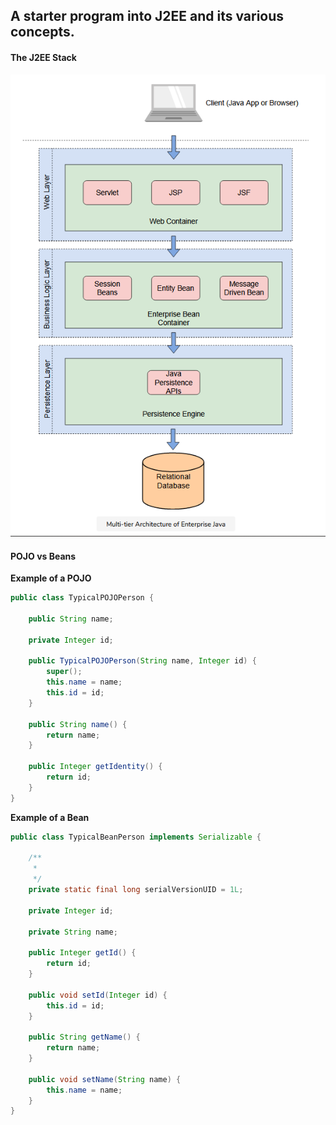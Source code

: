 ## A starter program into J2EE and its various concepts.

#### The J2EE Stack
![J2EE](https://github.com/StillSomehowSane/javap1-beans-and-json/blob/main/J2EE.PNG)

#### POJO vs Beans

**Example of a POJO**
``` java
public class TypicalPOJOPerson {

	public String name;
	
	private Integer id;

	public TypicalPOJOPerson(String name, Integer id) {
		super();
		this.name = name;
		this.id = id;
	}

	public String name() {
		return name;
	}
	
	public Integer getIdentity() {
		return id;
	}
}
```

**Example of a Bean**
``` java
public class TypicalBeanPerson implements Serializable {

	/**
	 * 
	 */
	private static final long serialVersionUID = 1L;

	private Integer id;
	
	private String name;

	public Integer getId() {
		return id;
	}

	public void setId(Integer id) {
		this.id = id;
	}

	public String getName() {
		return name;
	}

	public void setName(String name) {
		this.name = name;
	}
}
```
